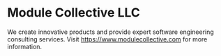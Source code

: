 # Module Collective LLC

We create innovative products and provide expert software engineering consulting services. Visit <https://www.modulecollective.com> for more information.
